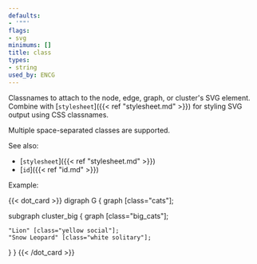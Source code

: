 ```yaml
---
defaults:
- '""'
flags:
- svg
minimums: []
title: class
types:
- string
used_by: ENCG
---
```

Classnames to attach to the node, edge, graph, or cluster's SVG element.
Combine with [`stylesheet`]({{< ref "stylesheet.md" >}}) for styling SVG output
using CSS classnames.

Multiple space-separated classes are supported.

See also:

- [`stylesheet`]({{< ref "stylesheet.md" >}})
- [`id`]({{< ref "id.md" >}})

Example:

{{< dot_card >}}
digraph G {
  graph [class="cats"];

  subgraph cluster_big {
    graph [class="big_cats"];

    "Lion" [class="yellow social"];
    "Snow Leopard" [class="white solitary"];
  }
}
{{< /dot_card >}}
